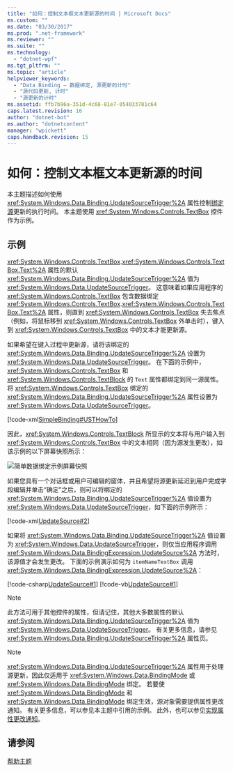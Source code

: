 ```yaml
---
title: "如何：控制文本框文本更新源的时间 | Microsoft Docs"
ms.custom: ""
ms.date: "03/30/2017"
ms.prod: ".net-framework"
ms.reviewer: ""
ms.suite: ""
ms.technology: 
  - "dotnet-wpf"
ms.tgt_pltfrm: ""
ms.topic: "article"
helpviewer_keywords: 
  - "Data Binding — 数据绑定, 源更新的计时"
  - "源代码更新, 计时"
  - "源更新的计时"
ms.assetid: ffb7b96a-351d-4c68-81e7-054033781c64
caps.latest.revision: 16
author: "dotnet-bot"
ms.author: "dotnetcontent"
manager: "wpickett"
caps.handback.revision: 15
---
```

# 如何：控制文本框文本更新源的时间
本主题描述如何使用 <xref:System.Windows.Data.Binding.UpdateSourceTrigger%2A> 属性控制[绑定源](GTMT)更新的执行时间。  本主题使用 <xref:System.Windows.Controls.TextBox> 控件作为示例。  
  
## 示例  
 <xref:System.Windows.Controls.TextBox>.<xref:System.Windows.Controls.TextBox.Text%2A> 属性的默认 <xref:System.Windows.Data.Binding.UpdateSourceTrigger%2A> 值为 <xref:System.Windows.Data.UpdateSourceTrigger>。  这意味着如果应用程序的 <xref:System.Windows.Controls.TextBox> 包含数据绑定 <xref:System.Windows.Controls.TextBox>.<xref:System.Windows.Controls.TextBox.Text%2A> 属性，则直到 <xref:System.Windows.Controls.TextBox> 失去焦点（例如，将鼠标移到 <xref:System.Windows.Controls.TextBox> 外单击时），键入到 <xref:System.Windows.Controls.TextBox> 中的文本才能更新源。  
  
 如果希望在键入过程中更新源，请将该绑定的 <xref:System.Windows.Data.Binding.UpdateSourceTrigger%2A> 设置为 <xref:System.Windows.Data.UpdateSourceTrigger>。  在下面的示例中，<xref:System.Windows.Controls.TextBox> 和 <xref:System.Windows.Controls.TextBlock> 的 `Text` 属性都绑定到同一源属性。  将 <xref:System.Windows.Controls.TextBox> 绑定的 <xref:System.Windows.Data.Binding.UpdateSourceTrigger%2A> 属性设置为 <xref:System.Windows.Data.UpdateSourceTrigger>。  
  
 [!code-xml[SimpleBinding#USTHowTo](../../../../samples/snippets/visualbasic/VS_Snippets_Wpf/SimpleBinding/VisualBasic/Page1.xaml#usthowto)]  
  
 因此，<xref:System.Windows.Controls.TextBlock> 所显示的文本将与用户输入到 <xref:System.Windows.Controls.TextBox> 中的文本相同（因为源发生更改），如该示例的以下屏幕快照所示：  
  
 ![简单数据绑定示例屏幕快照](../../../../docs/framework/wpf/data/media/databindingsimplebindingsample2.png "DataBindingSimpleBindingSample2")  
  
 如果您具有一个对话框或用户可编辑的窗体，并且希望将源更新延迟到用户完成字段编辑并单击“确定”之后，则可以将绑定的 <xref:System.Windows.Data.Binding.UpdateSourceTrigger%2A> 值设置为 <xref:System.Windows.Data.UpdateSourceTrigger>，如下面的示例所示：  
  
 [!code-xml[UpdateSource#2](../../../../samples/snippets/csharp/VS_Snippets_Wpf/UpdateSource/CSharp/Window1.xaml#2)]  
  
 如果将 <xref:System.Windows.Data.Binding.UpdateSourceTrigger%2A> 值设置为 <xref:System.Windows.Data.UpdateSourceTrigger>，则仅当应用程序调用 <xref:System.Windows.Data.BindingExpression.UpdateSource%2A> 方法时，该源值才会发生更改。  下面的示例演示如何为 `itemNameTextBox` 调用 <xref:System.Windows.Data.BindingExpression.UpdateSource%2A>：  
  
 [!code-csharp[UpdateSource#1](../../../../samples/snippets/csharp/VS_Snippets_Wpf/UpdateSource/CSharp/Window1.xaml.cs#1)]
 [!code-vb[UpdateSource#1](../../../../samples/snippets/visualbasic/VS_Snippets_Wpf/UpdateSource/VisualBasic/Window1.xaml.vb#1)]  
  
> [!NOTE]
>  此方法可用于其他控件的属性，但请记住，其他大多数属性的默认 <xref:System.Windows.Data.Binding.UpdateSourceTrigger%2A> 值为 <xref:System.Windows.Data.UpdateSourceTrigger>。  有关更多信息，请参见 <xref:System.Windows.Data.Binding.UpdateSourceTrigger%2A> 属性页。  
  
> [!NOTE]
>  <xref:System.Windows.Data.Binding.UpdateSourceTrigger%2A> 属性用于处理源更新，因此仅适用于 <xref:System.Windows.Data.BindingMode> 或 <xref:System.Windows.Data.BindingMode> 绑定。  若要使 <xref:System.Windows.Data.BindingMode> 和 <xref:System.Windows.Data.BindingMode> 绑定生效，源对象需要提供属性更改通知。  有关更多信息，可以参见本主题中引用的示例。  此外，也可以参见[实现属性更改通知](../../../../docs/framework/wpf/data/how-to-implement-property-change-notification.md)。  
  
## 请参阅  
 [帮助主题](../../../../docs/framework/wpf/data/data-binding-how-to-topics.md)